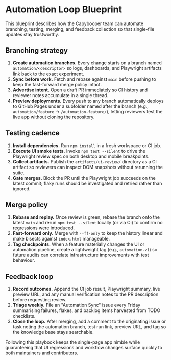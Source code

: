 # Automation Loop Blueprint

This blueprint describes how the Capybooper team can automate branching, testing,
merging, and feedback collection so that single-file updates stay trustworthy.

## Branching strategy

1. **Create automation branches.** Every change starts on a branch named
   `automation/<descriptor>` so logs, dashboards, and Playwright artifacts link
   back to the exact experiment.
2. **Sync before work.** Fetch and rebase against `main` before pushing to keep
   the fast-forward merge policy intact.
3. **Advertise intent.** Open a draft PR immediately so CI history and reviewer
   notes accumulate in a single thread.
4. **Preview deployments.** Every push to any branch automatically deploys to
   GitHub Pages under a subfolder named after the branch (e.g.,
   `automation/feature` → `/automation-feature/`), letting reviewers test the live
   app without cloning the repository.

## Testing cadence

1. **Install dependencies.** Run `npm install` in a fresh workspace or CI job.
2. **Execute UI smoke tests.** Invoke `npm test --silent` to drive the
   Playwright review spec on both desktop and mobile breakpoints.
3. **Collect artifacts.** Publish the `artifacts/ui-review/` directory as a CI
   artifact so reviewers can inspect DOM snapshots without rerunning the suite.
4. **Gate merges.** Block the PR until the Playwright job succeeds on the latest
   commit; flaky runs should be investigated and retried rather than ignored.

## Merge policy

1. **Rebase and replay.** Once review is green, rebase the branch onto the
   latest `main` and rerun `npm test --silent` locally (or via CI) to confirm no
   regressions were introduced.
2. **Fast-forward only.** Merge with `--ff-only` to keep the history linear and
   make bisects against `index.html` manageable.
3. **Tag checkpoints.** When a feature materially changes the UI or automation
   pipeline, create a lightweight tag (e.g., `automation-v1`) so future audits
   can correlate infrastructure improvements with test behaviour.

## Feedback loop

1. **Record outcomes.** Append the CI job result, Playwright summary, live preview
   URL, and any manual verification notes to the PR description before requesting
   review.
2. **Triage weekly.** File an "Automation Sync" issue every Friday summarising
   failures, flakes, and backlog items harvested from TODO checklists.
3. **Close the loop.** After merging, add a comment to the originating issue or
   task noting the automation branch, test run link, preview URL, and tag so the
   knowledge base stays searchable.

Following this playbook keeps the single-page app nimble while guaranteeing that
UI regressions and workflow changes surface quickly to both maintainers and
contributors.

